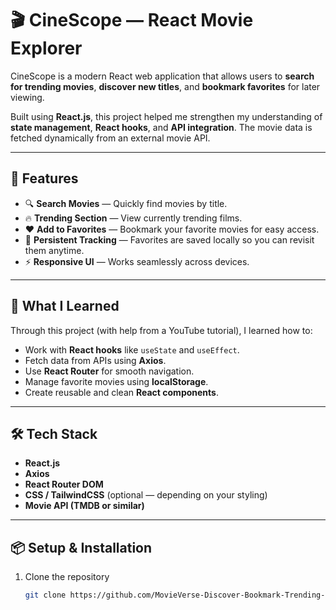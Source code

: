 # 🎬 CineScope — React Movie Explorer

CineScope is a modern React web application that allows users to **search for trending movies**, **discover new titles**, and **bookmark favorites** for later viewing.

Built using **React.js**, this project helped me strengthen my understanding of **state management**, **React hooks**, and **API integration**. The movie data is fetched dynamically from an external movie API.

---

## 🚀 Features

- 🔍 **Search Movies** — Quickly find movies by title.
- 🔥 **Trending Section** — View currently trending films.
- ❤️ **Add to Favorites** — Bookmark your favorite movies for easy access.
- 🧭 **Persistent Tracking** — Favorites are saved locally so you can revisit them anytime.
- ⚡ **Responsive UI** — Works seamlessly across devices.

---

## 🧠 What I Learned

Through this project (with help from a YouTube tutorial), I learned how to:
- Work with **React hooks** like `useState` and `useEffect`.
- Fetch data from APIs using **Axios**.
- Use **React Router** for smooth navigation.
- Manage favorite movies using **localStorage**.
- Create reusable and clean **React components**.

---

## 🛠️ Tech Stack

- **React.js**
- **Axios**
- **React Router DOM**
- **CSS / TailwindCSS** (optional — depending on your styling)
- **Movie API (TMDB or similar)**

---

## 📦 Setup & Installation

1. Clone the repository  
   ```bash
   git clone https://github.com/MovieVerse-Discover-Bookmark-Trending-Films.git
